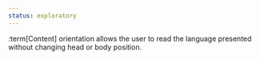 ```yaml
---
status: exploratory
---
```


:term[Content] orientation allows the user to read the language presented without changing head or body position.
